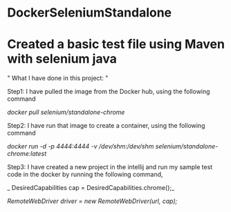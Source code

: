 # DockerSeleniumStandalone

# Created a basic test file using Maven with selenium java

" What I have done in this project: "

Step1: I have pulled the image from the Docker hub, using the following command

  _docker pull selenium/standalone-chrome_
  
Step2: I have run that image to create a container, using the following command

  _docker run -d -p 4444:4444 -v /dev/shm:/dev/shm selenium/standalone-chrome:latest_

Step3: I have created a new project in the intellij and run my sample test code in the docker by running the following command,

  _ DesiredCapabilities cap = DesiredCapabilities.chrome();_

  _RemoteWebDriver driver = new RemoteWebDriver(url, cap);_
